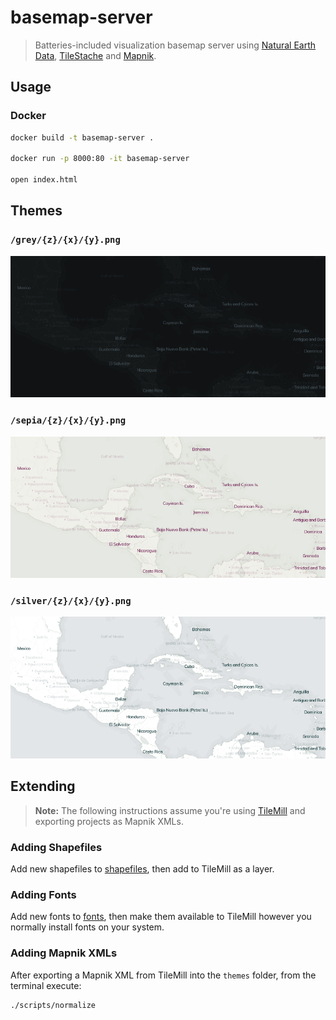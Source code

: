 # basemap-server

> Batteries-included visualization basemap server using [Natural Earth Data](http://www.naturalearthdata.com), [TileStache](http://tilestache.org) and [Mapnik](http://mapnik.org).


## Usage

### Docker

```bash
docker build -t basemap-server .

docker run -p 8000:80 -it basemap-server

open index.html
```


## Themes

### `/grey/{z}/{x}/{y}.png`

![grey](themes/grey.png)


### `/sepia/{z}/{x}/{y}.png`

![sepia](themes/sepia.png)


### `/silver/{z}/{x}/{y}.png`

![silver](themes/silver.png)


## Extending

> **Note:** The following instructions assume you're using [TileMill](http://tilemill-project.github.io/tilemill/) and exporting projects as Mapnik XMLs.

### Adding Shapefiles

Add new shapefiles to [shapefiles](/shapefiles), then add to TileMill as a layer.


### Adding Fonts

Add new fonts to [fonts](/fonts), then make them available to TileMill however you normally install fonts on your system.


### Adding Mapnik XMLs

After exporting a Mapnik XML from TileMill into the `themes` folder, from the terminal execute:

```bash
./scripts/normalize
```
